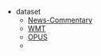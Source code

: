- dataset
  - [News-Commentary](https://opus.nlpl.eu/News-Commentary.php) 
  - [WMT](http://data.statmt.org/)
  - [OPUS](https://opus.nlpl.eu/)
  - 


